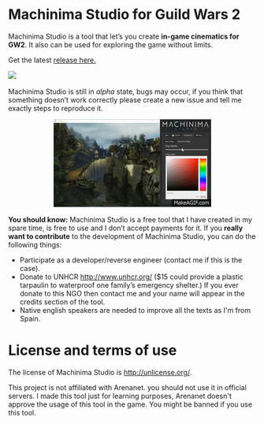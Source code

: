 # Machinima Studio for Guild Wars 2


Machinima Studio is a tool that let’s you create **in-game cinematics for GW2**. It also can be used for exploring the game without limits.

Get the latest [release here.](https://github.com/noggaholic/machinima-studio/releases/)

<img src="http://i.imgur.com/2GEaYvO.png"/>

Machinima Studio is still in *alpha* state, bugs may occur, if you think that something doesn’t work correctly please create a new issue and tell me exactly steps to reproduce it.

<p align="center">
<a href="https://www.youtube.com/watch?v=T-LmVy0EfNA"><img src="https://raw.githubusercontent.com/karliky/machinima-studio/master/resources/promo.gif"/></a>
</p>

**You should know:**
Machinima Studio is a free tool that I have created in my spare time, is free to use and I don’t accept payments for it.
If you **really want to contribute** to the development of Machinima Studio, you can do the following things:

 - Participate as a developer/reverse engineer (contact me if this is the case).
 - Donate to UNHCR http://www.unhcr.org/ ($15 could provide a plastic tarpaulin to waterproof one family’s emergency shelter.) If you ever donate to this NGO then contact me and your name will appear in the credits section of the tool.
 - Native english speakers are needed to improve all the texts as I'm from Spain.

# License and terms of use
The license of Machinima Studio is http://unlicense.org/.

This project is not affiliated with Arenanet. you should not use it in official servers. I made this tool just for learning purposes, Arenanet doesn't approve the usage of this tool in the game. You might be banned if you use this tool.
